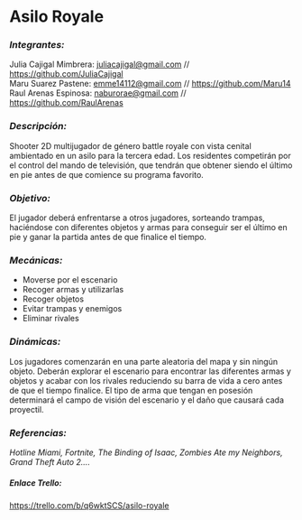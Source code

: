 # Asilo Royale

### ___Integrantes:___
Julia Cajigal Mimbrera:	     juliacajigal@gmail.com // https://github.com/JuliaCajigal  
Maru Suarez Pastene:              emme14112@gmail.com // https://github.com/Maru14  
Raul Arenas Espinosa:           naburorae@gmail.com // https://github.com/RaulArenas

### ___Descripción:___ 
Shooter 2D multijugador de género battle royale con vista cenital ambientado en un asilo para la tercera edad.  Los residentes competirán por el control del mando de televisión, que tendrán que obtener siendo el último en pie antes de que comience su programa favorito.

### ___Objetivo:___
El jugador deberá enfrentarse a otros jugadores, sorteando trampas, haciéndose con diferentes objetos y armas para conseguir ser el último en pie y ganar la partida antes de que finalice el tiempo.

### ___Mecánicas:___
- Moverse por el escenario
- Recoger armas y utilizarlas
- Recoger objetos
- Evitar trampas y enemigos
- Eliminar rivales

### ___Dinámicas:___
Los jugadores comenzarán en una parte aleatoria del mapa y sin ningún objeto. Deberán explorar el escenario para encontrar las diferentes armas y objetos y acabar con los rivales reduciendo su barra de vida a cero antes de que el tiempo finalice. El tipo de arma que tengan en posesión determinará el campo de visión del escenario y el daño que causará cada proyectil.

### ___Referencias:___
*Hotline Miami, Fortnite, The Binding of Isaac, Zombies Ate my Neighbors, Grand Theft Auto 2....*

##### _*Enlace Trello*_:
https://trello.com/b/q6wktSCS/asilo-royale
